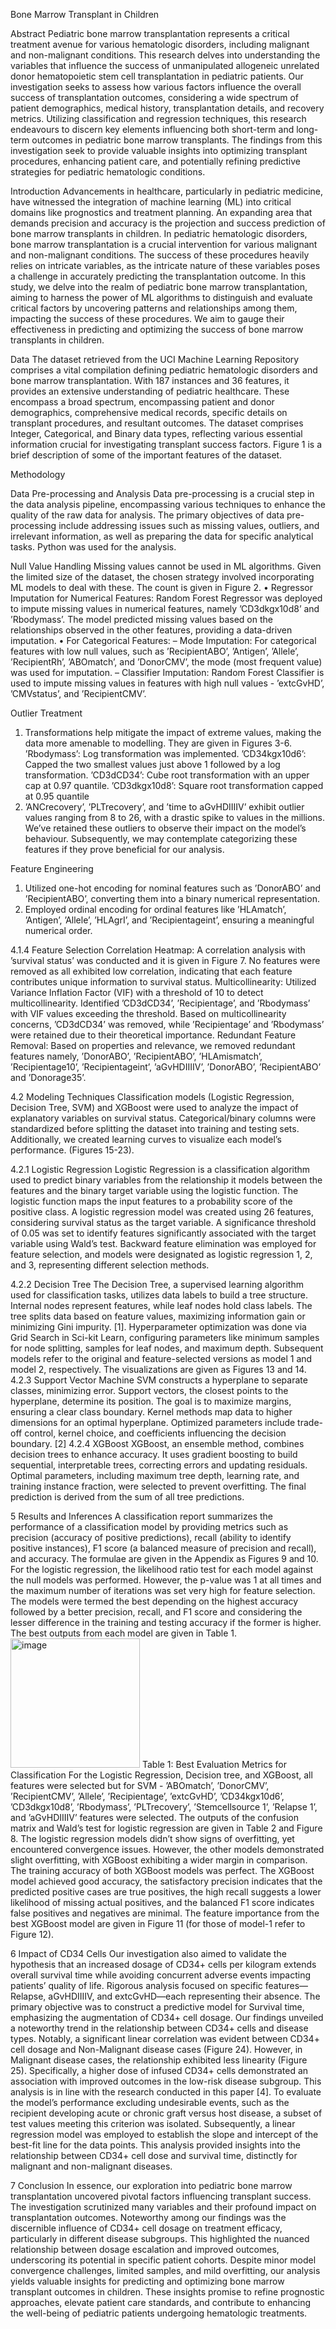 Bone Marrow Transplant in Children

Abstract
Pediatric bone marrow transplantation represents a critical treatment avenue for various
hematologic disorders, including malignant and non-malignant conditions. This research
delves into understanding the variables that influence the success of unmanipulated
allogeneic unrelated donor hematopoietic stem cell transplantation in pediatric patients.
Our investigation seeks to assess how various factors influence the overall success of
transplantation outcomes, considering a wide spectrum of patient demographics, medical
history, transplantation details, and recovery metrics.
Utilizing classification and regression techniques, this research endeavours to discern key
elements influencing both short-term and long-term outcomes in pediatric bone marrow
transplants. The findings from this investigation seek to provide valuable insights into
optimizing transplant procedures, enhancing patient care, and potentially refining predictive
strategies for pediatric hematologic conditions.

Introduction
Advancements in healthcare, particularly in pediatric medicine, have witnessed the
integration of machine learning (ML) into critical domains like prognostics and treatment
planning. An expanding area that demands precision and accuracy is the projection and
success prediction of bone marrow transplants in children. In pediatric hematologic
disorders, bone marrow transplantation is a crucial intervention for various malignant and
non-malignant conditions. The success of these procedures heavily relies on intricate
variables, as the intricate nature of these variables poses a challenge in accurately predicting
the transplantation outcome.
In this study, we delve into the realm of pediatric bone marrow transplantation, aiming to
harness the power of ML algorithms to distinguish and evaluate critical factors by
uncovering patterns and relationships among them, impacting the success of these
procedures. We aim to gauge their effectiveness in predicting and optimizing the success of
bone marrow transplants in children.

Data
The dataset retrieved from the UCI Machine Learning Repository comprises a vital
compilation defining pediatric hematologic disorders and bone marrow transplantation.
With 187 instances and 36 features, it provides an extensive understanding of pediatric
healthcare. These encompass a broad spectrum, encompassing patient and donor
demographics, comprehensive medical records, specific details on transplant procedures, and
resultant outcomes. The dataset comprises Integer, Categorical, and Binary data types,
reflecting various essential information crucial for investigating transplant success factors.
Figure 1 is a brief description of some of the important features of the dataset.

Methodology

Data Pre-processing and Analysis
Data pre-processing is a crucial step in the data analysis pipeline, encompassing various
techniques to enhance the quality of the raw data for analysis. The primary objectives of
data pre-processing include addressing issues such as missing values, outliers, and irrelevant
information, as well as preparing the data for specific analytical tasks. Python was used for
the analysis.

Null Value Handling
Missing values cannot be used in ML algorithms. Given the limited size of the dataset, the
chosen strategy involved incorporating ML models to deal with these. The count is given in
Figure 2.
• Regressor Imputation for Numerical Features: Random Forest Regressor was deployed
to impute missing values in numerical features, namely ’CD3dkgx10d8’ and
’Rbodymass’. The model predicted missing values based on the relationships observed
in the other features, providing a data-driven imputation.
• For Categorical Features:
– Mode Imputation: For categorical features with low null values, such as
’RecipientABO’, ’Antigen’, ’Allele’, ’RecipientRh’, ’ABOmatch’, and
’DonorCMV’, the mode (most frequent value) was used for imputation.
– Classifier Imputation: Random Forest Classifier is used to impute missing values
in features with high null values - ’extcGvHD’, ’CMVstatus’, and
’RecipientCMV’.

Outlier Treatment
1. Transformations help mitigate the impact of extreme values, making the data more
amenable to modelling. They are given in Figures 3-6.
’Rbodymass’: Log transformation was implemented.
’CD34kgx10d6’: Capped the two smallest values just above 1 followed by a log
transformation.
’CD3dCD34’: Cube root transformation with an upper cap at 0.97 quantile.
’CD3dkgx10d8’: Square root transformation capped at 0.95 quantile
2. ’ANCrecovery’, ’PLTrecovery’, and ’time to aGvHDIIIIV’ exhibit outlier values
ranging from 8 to 26, with a drastic spike to values in the millions. We’ve retained
these outliers to observe their impact on the model’s behaviour. Subsequently, we may
contemplate categorizing these features if they prove beneficial for our analysis.

Feature Engineering
1. Utilized one-hot encoding for nominal features such as ’DonorABO’ and
’RecipientABO’, converting them into a binary numerical representation.
2. Employed ordinal encoding for ordinal features like ’HLAmatch’, ’Antigen’, ’Allele’,
’HLAgrI’, and ’Recipientageint’, ensuring a meaningful numerical order.

4.1.4 Feature Selection
Correlation Heatmap: A correlation analysis with ’survival status’ was conducted and it
is given in Figure 7. No features were removed as all exhibited low correlation, indicating
that each feature contributes unique information to survival status.
Multicollinearity: Utilized Variance Inflation Factor (VIF) with a threshold of 10 to detect
multicollinearity. Identified ’CD3dCD34’, ’Recipientage’, and ’Rbodymass’ with VIF values
exceeding the threshold. Based on multicollinearity concerns, ’CD3dCD34’ was removed,
while ’Recipientage’ and ’Rbodymass’ were retained due to their theoretical importance.
Redundant Feature Removal: Based on properties and relevance, we removed redundant
features namely, ’DonorABO’, ’RecipientABO’, ’HLAmismatch’, ’Recipientage10’,
’Recipientageint’, ’aGvHDIIIIV’, ’DonorABO’, ’RecipientABO’ and ’Donorage35’.

4.2 Modeling Techniques
Classification models (Logistic Regression, Decision Tree, SVM) and XGBoost were used to
analyze the impact of explanatory variables on survival status. Categorical/binary columns
were standardized before splitting the dataset into training and testing sets. Additionally,
we created learning curves to visualize each model’s performance. (Figures 15-23).

4.2.1 Logistic Regression
Logistic Regression is a classification algorithm used to predict binary variables from the
relationship it models between the features and the binary target variable using the logistic
function. The logistic function maps the input features to a probability score of the positive
class. A logistic regression model was created using 26 features, considering survival status
as the target variable. A significance threshold of 0.05 was set to identify features
significantly associated with the target variable using Wald’s test. Backward feature
elimination was employed for feature selection, and models were designated as logistic
regression 1, 2, and 3, representing different selection methods.

4.2.2 Decision Tree
The Decision Tree, a supervised learning algorithm used for classification tasks, utilizes data
labels to build a tree structure. Internal nodes represent features, while leaf nodes hold class
labels. The tree splits data based on feature values, maximizing information gain or
minimizing Gini impurity. [1]. Hyperparameter optimization was done via Grid Search in
Sci-kit Learn, configuring parameters like minimum samples for node splitting, samples for
leaf nodes, and maximum depth. Subsequent models refer to the original and
feature-selected versions as model 1 and model 2, respectively. The visualizations are given
as Figures 13 and 14.
4.2.3 Support Vector Machine
SVM constructs a hyperplane to separate classes, minimizing error. Support vectors, the
closest points to the hyperplane, determine its position. The goal is to maximize margins,
ensuring a clear class boundary. Kernel methods map data to higher dimensions for an
optimal hyperplane. Optimized parameters include trade-off control, kernel choice, and
coefficients influencing the decision boundary. [2]
4.2.4 XGBoost
XGBoost, an ensemble method, combines decision trees to enhance accuracy. It uses
gradient boosting to build sequential, interpretable trees, correcting errors and updating
residuals. Optimal parameters, including maximum tree depth, learning rate, and training
instance fraction, were selected to prevent overfitting. The final prediction is derived from
the sum of all tree predictions.

5 Results and Inferences
A classification report summarizes the performance of a classification model by providing
metrics such as precision (accuracy of positive predictions), recall (ability to identify positive
instances), F1 score (a balanced measure of precision and recall), and accuracy. The
formulae are given in the Appendix as Figures 9 and 10. For the logistic regression, the
likelihood ratio test for each model against the null models was performed. However, the
p-value was 1 at all times and the maximum number of iterations was set very high for
feature selection. The models were termed the best depending on the highest accuracy
followed by a better precision, recall, and F1 score and considering the lesser difference in
the training and testing accuracy if the former is higher. The best outputs from each model
are given in Table 1.
<img width="207" alt="image" src="https://github.com/Hyshubham2504/Bone-Marrow-Transplant/assets/113291998/ab88f7a2-78e7-46ce-91a0-1a6dc4f8e6bb">
Table 1: Best Evaluation Metrics for Classification
For the Logistic Regression, Decision tree, and XGBoost, all features were selected but for
SVM - ’ABOmatch’, ’DonorCMV’, ’RecipientCMV’, ’Allele’, ’Recipientage’, ’extcGvHD’,
’CD34kgx10d6’, ’CD3dkgx10d8’, ’Rbodymass’, ’PLTrecovery’, ’Stemcellsource 1’,
’Relapse 1’, and ’aGvHDIIIIV’ features were selected. The outputs of the confusion matrix
and Wald’s test for logistic regression are given in Table 2 and Figure 8. The logistic
regression models didn’t show signs of overfitting, yet encountered convergence issues.
However, the other models demonstrated slight overfitting, with XGBoost exhibiting a wider
margin in comparison. The training accuracy of both XGBoost models was perfect. The
XGBoost model achieved good accuracy, the satisfactory precision indicates that the
predicted positive cases are true positives, the high recall suggests a lower likelihood of
missing actual positives, and the balanced F1 score indicates false positives and negatives
are minimal. The feature importance from the best XGBoost model are given in Figure 11
(for those of model-1 refer to Figure 12).

6 Impact of CD34 Cells
Our investigation also aimed to validate the hypothesis that an increased dosage of CD34+
cells per kilogram extends overall survival time while avoiding concurrent adverse events
impacting patients’ quality of life. Rigorous analysis focused on specific features—Relapse,
aGvHDIIIIV, and extcGvHD—each representing their absence. The primary objective was
to construct a predictive model for Survival time, emphasizing the augmentation of CD34+
cell dosage. Our findings unveiled a noteworthy trend in the relationship between CD34+
cells and disease types. Notably, a significant linear correlation was evident between CD34+
cell dosage and Non-Malignant disease cases (Figure 24). However, in Malignant disease
cases, the relationship exhibited less linearity (Figure 25). Specifically, a higher dose of
infused CD34+ cells demonstrated an association with improved outcomes in the low-risk
disease subgroup. This analysis is in line with the research conducted in this paper [4].
To evaluate the model’s performance excluding undesirable events, such as the recipient
developing acute or chronic graft versus host disease, a subset of test values meeting this
criterion was isolated. Subsequently, a linear regression model was employed to establish the
slope and intercept of the best-fit line for the data points. This analysis provided insights
into the relationship between CD34+ cell dose and survival time, distinctly for malignant
and non-malignant diseases.

7 Conclusion
In essence, our exploration into pediatric bone marrow transplantation uncovered pivotal
factors influencing transplant success. The investigation scrutinized many variables and
their profound impact on transplantation outcomes. Noteworthy among our findings was the
discernible influence of CD34+ cell dosage on treatment efficacy, particularly in different
disease subgroups. This highlighted the nuanced relationship between dosage escalation and
improved outcomes, underscoring its potential in specific patient cohorts. Despite minor
model convergence challenges, limited samples, and mild overfitting, our analysis yields
valuable insights for predicting and optimizing bone marrow transplant outcomes in
children. These insights promise to refine prognostic approaches, elevate patient care
standards, and contribute to enhancing the well-being of pediatric patients undergoing
hematologic treatments.
